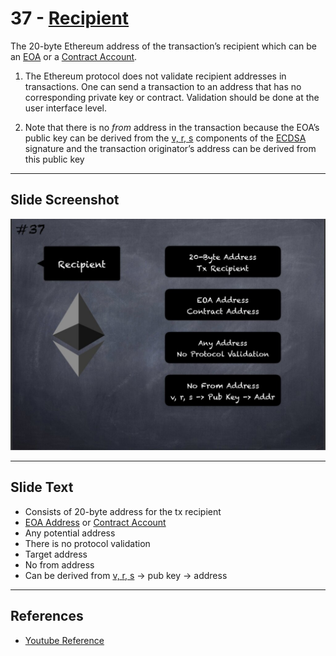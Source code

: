 # 37 - [Recipient](Recipient.md)

The 20-byte Ethereum address of the transaction’s recipient which can be an [EOA](EOA.md) or a [Contract Account](Contract%20Account.md).

1. The Ethereum protocol does not validate recipient addresses in transactions. One can send a transaction to an address that has no corresponding private key or contract. Validation should be done at the user interface level.
    
2. Note that there is no _from_ address in the transaction because the EOA’s public key can be derived from the [v, r, s](v,%20r,%20s.md) components of the [ECDSA](ECDSA.md) signature and the transaction originator’s address can be derived from this public key

___
## Slide Screenshot
![037.jpg](../../images/1.%20Ethereum%20101/037.jpg)
___
## Slide Text
- Consists of 20-byte address for the tx recipient
- [EOA Address](EOA%20Address.md) or [Contract Account](Contract%20Account.md)
- Any potential address
- There is no protocol validation
- Target address
- No from address
- Can be derived from [v, r, s](v,%20r,%20s.md) -> pub key -> address 
___
## References
- [Youtube Reference](https://youtu.be/zIeBfuXxuWs?t=1155)